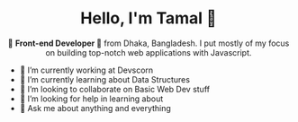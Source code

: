 <h1 align="center"> Hello, I'm Tamal 👋 </h1>
<p align="center">🚀 <strong> Front-end Developer </strong> 🚀 from Dhaka, Bangladesh. I put mostly of my focus on building top-notch web applications with Javascript.</p>


- 🔭 I’m currently working at Devscorn 
- 🌱 I’m currently learning about Data Structures
- 👯 I’m looking to collaborate on Basic Web Dev stuff
- 🤔 I’m looking for help in learning about 
- 💬 Ask me about anything and everything 
